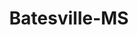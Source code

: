 ---
title: Batesville-MS
slug: batesville-ms
f_state:
- cms/state/mississippi.md
f_locations:
- cms/payday-loan/advance-america-1973.md
- cms/payday-loan/advance-america-2000.md
- cms/payday-loan/batesville-payday-delay-5158.md
- cms/payday-loan/best-cash-advance-5226.md
- cms/payday-loan/cash-inc-7684.md
- cms/payday-loan/cash-inc-7703.md
- cms/payday-loan/cash-inc-7704.md
- cms/payday-loan/cash-inc-7705.md
- cms/payday-loan/cash-tyme-8895.md
- cms/payday-loan/check-advance-10275.md
- cms/payday-loan/check-cash-express-10545.md
- cms/payday-loan/check-cashed-10607.md
- cms/payday-loan/check-cashers-more-inc-10659.md
- cms/payday-loan/check-cashers-express-10678.md
- cms/payday-loan/check-cashers-express-inc-10679.md
- cms/payday-loan/check-exchange-11196.md
- cms/payday-loan/check-exchange-centers-amerifirst-11230.md
- cms/payday-loan/check-into-cash-12117.md
- cms/payday-loan/check-into-cash-12135.md
- cms/payday-loan/check-into-cash-12136.md
- cms/payday-loan/cotton-country-auto-fiance-15415.md
- cms/payday-loan/e-z-cash-16219.md
- cms/payday-loan/e-z-cash-16221.md
- cms/payday-loan/express-check-advance-17005.md
- cms/payday-loan/family-check-advance-17491.md
- cms/payday-loan/family-title-cash-17522.md
- cms/payday-loan/insta-cash-inc-19594.md
- cms/payday-loan/panola-check-delay-batesville-23431.md
- cms/payday-loan/pls-24405.md
- cms/payday-loan/pls-loan-store-24439.md
- cms/payday-loan/powell-enterprises-llc-24567.md
- cms/payday-loan/quick-cash-24879.md
- cms/payday-loan/rapid-cash-tax-service-25715.md
- cms/payday-loan/rapid-cash-inc-25729.md
- cms/payday-loan/rapid-cash-inc-25730.md
- cms/payday-loan/rapid-cash-of-batesville-25742.md
- cms/payday-loan/reliable-recovery-systems-25832.md
- cms/payday-loan/title-loan-inc-27856.md
- cms/payday-loan/valued-services-llc-28508.md
updated-on: '2024-05-30T13:41:28.615Z'
created-on: '2024-05-30T13:41:28.615Z'
published-on: '2024-05-30T13:54:32.469Z'
f_city: Batesville
layout: '[city].html'
tags: city
---